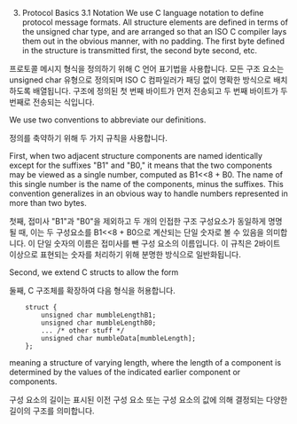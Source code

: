 3. Protocol Basics
3.1 Notation
We use C language notation to define protocol message formats. All structure elements are defined in terms of the unsigned char type, and are arranged so that an ISO C compiler lays them out in the obvious manner, with no padding. The first byte defined in the structure is transmitted first, the second byte second, etc.

프로토콜 메시지 형식을 정의하기 위해 C 언어 표기법을 사용합니다. 모든 구조 요소는 unsigned char 유형으로 정의되며 ISO C 컴파일러가 패딩 없이 명확한 방식으로 배치하도록 배열됩니다. 구조에 정의된 첫 번째 바이트가 먼저 전송되고 두 번째 바이트가 두 번째로 전송되는 식입니다.

We use two conventions to abbreviate our definitions.

정의를 축약하기 위해 두 가지 규칙을 사용합니다.

First, when two adjacent structure components are named identically except for the suffixes "B1" and "B0," it means that the two components may be viewed as a single number, computed as B1<<8 + B0. The name of this single number is the name of the components, minus the suffixes. This convention generalizes in an obvious way to handle numbers represented in more than two bytes.

첫째, 접미사 "B1"과 "B0"을 제외하고 두 개의 인접한 구조 구성요소가 동일하게 명명될 때, 이는 두 구성요소를 B1<<8 + B0으로 계산되는 단일 숫자로 볼 수 있음을 의미합니다. 이 단일 숫자의 이름은 접미사를 뺀 구성 요소의 이름입니다. 이 규칙은 2바이트 이상으로 표현되는 숫자를 처리하기 위해 분명한 방식으로 일반화됩니다.

Second, we extend C structs to allow the form

둘째, C 구조체를 확장하여 다음 형식을 허용합니다.

        struct {
            unsigned char mumbleLengthB1;
            unsigned char mumbleLengthB0;
            ... /* other stuff */
            unsigned char mumbleData[mumbleLength];
        };
        
meaning a structure of varying length, where the length of a component is determined by the values of the indicated earlier component or components.

구성 요소의 길이는 표시된 이전 구성 요소 또는 구성 요소의 값에 의해 결정되는 다양한 길이의 구조를 의미합니다.
